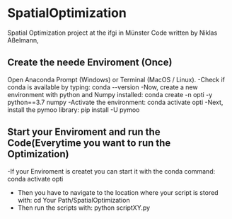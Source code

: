 # SpatialOptimization
Spatial  Optimization project at the ifgi in Münster
Code written by Niklas Aßelmann,

## Create the neede Enviroment (Once)
Open Anaconda Prompt (Windows) or Terminal (MacOS / Linux). 
-Check if conda is available by typing:
conda --version 
-Now, create a new environment with python and Numpy installed:
conda create -n opti -y python==3.7 numpy 
-Activate the environment:
conda activate opti 
-Next, install the pymoo library:
pip install -U pymoo 

## Start your Enviroment and run the Code(Everytime you want to run the Optimization)
-If your Enviroment is createt you can start it with the conda command:
conda activate opti
- Then you have to navigate to the location where your script is stored with:
cd Your Path/SpatialOptimization
- Then run the scripts with:
python scriptXY.py